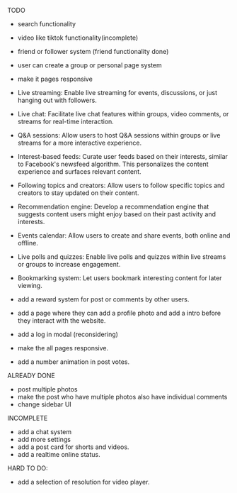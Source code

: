 TODO

- search functionality
- video like tiktok functionality(incomplete)
- friend or follower system (friend functionality done)
- user can create a group or personal page system
- make it pages responsive
- Live streaming: Enable live streaming for events, discussions, or just hanging out with followers.
- Live chat: Facilitate live chat features within groups, video comments, or streams for real-time interaction.
- Q&A sessions: Allow users to host Q&A sessions within groups or live streams for a more interactive experience.
- Interest-based feeds: Curate user feeds based on their interests, similar to Facebook's newsfeed algorithm. This personalizes the content experience and surfaces relevant content.
- Following topics and creators: Allow users to follow specific topics and creators to stay updated on their content.
- Recommendation engine: Develop a recommendation engine that suggests content users might enjoy based on their past activity and interests.
- Events calendar: Allow users to create and share events, both online and offline.
- Live polls and quizzes: Enable live polls and quizzes within live streams or groups to increase engagement.
- Bookmarking system: Let users bookmark interesting content for later viewing.

- add a reward system for post or comments by other users.
- add a page where they can add a profile photo and add a intro before they interact with the website.

- add a log in modal (reconsidering)
- make the all pages responsive.

- add a number animation in post votes.

ALREADY DONE

- post multiple photos
- make the post who have multiple photos also have individual comments
- change sidebar UI

INCOMPLETE

- add a chat system
- add more settings
- add a post card for shorts and videos.
- add a realtime online status.

HARD TO DO:

- add a selection of resolution for video player.
